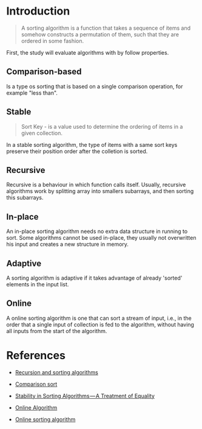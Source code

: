 # Introduction

> A sorting algorithm is a function that takes a sequence of items and somehow constructs a permutation of them, such that they are ordered in some fashion.

First, the study will evaluate algorithms with by follow properties.

## Comparison-based

Is a type os sorting that is based on a single comparison operation, for example "less than".

## Stable

> Sort Key - is a value used to determine the ordering of items in a given collection. 

In a stable sorting algorithm, the type of items with a same sort keys preserve their position order after the colletion is sorted.

## Recursive

Recursive is a behaviour in which function calls itself. Usually, recursive algorithms work by splitting array into smallers subarrays, and then sorting this subarrays.

## In-place

An in-place sorting algorithm needs no extra data structure in running to sort. Some algorithms cannot be used in-place, they usually not overwritten his input and creates a new structure in memory.

## Adaptive

A sorting algorithm is adaptive if it takes advantage of already 'sorted' elements in the input list.

## Online

A online sorting algorithm is one that can sort a stream of input, i.e., in the order that a single input of collection is fed to the algorithm, without having all inputs from the start of the algorithm.

# References
- [Recursion and sorting algorithms](https://staffwww.fullcoll.edu/aclifton/cs133/lecture-9-recursion-sorting.html)

- [Comparison sort](https://en.wikipedia.org/wiki/Comparison_sort#:~:text=A%20comparison%20sort%20is%20a,in%20the%20final%20sorted%20list.)

- [Stability in Sorting Algorithms — A Treatment of Equality](https://www.freecodecamp.org/news/stability-in-sorting-algorithms-a-treatment-of-equality-fa3140a5a539/#:~:text=A%20stable%20sorting%20algorithm%20maintains,after%20the%20collection%20is%20sorted.)

- [Online Algorithm](https://en.wikipedia.org/wiki/Online_algorithm)

- [Online sorting algorithm](https://cboard.cprogramming.com/c-programming/146571-online-sorting-algorithm.html)